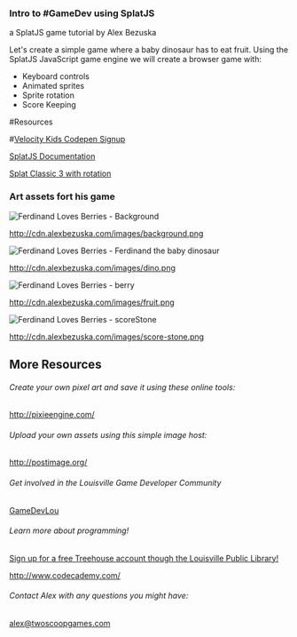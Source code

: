 ### Intro to #GameDev using SplatJS
a SplatJS game tutorial by Alex Bezuska


Let's create a simple game where a baby dinosaur has to eat fruit. Using the SplatJS JavaScript game engine we will create a browser game with:

- Keyboard controls
- Animated sprites
- Sprite rotation
- Score Keeping


#Resources

#[Velocity Kids Codepen Signup](https://docs.google.com/forms/d/1PLbxnpzasREP0YvWKkCPQcf-4G1P_VUwmxE0YB9Vk-E/viewform)


[SplatJS Documentation](http://splatjs.github.io/)

[Splat Classic 3 with rotation](http://cdn.alexbezuska.com/js/splat-3.0.2.min.js)

### Art assets fort his game
![Ferdinand Loves Berries - Background ](http://cdn.alexbezuska.com/images/background.png)

http://cdn.alexbezuska.com/images/background.png

![Ferdinand Loves Berries - Ferdinand the baby dinosaur ](http://cdn.alexbezuska.com/images/dino.png)

http://cdn.alexbezuska.com/images/dino.png

![Ferdinand Loves Berries - berry ](http://cdn.alexbezuska.com/images/fruit.png)

http://cdn.alexbezuska.com/images/fruit.png


![Ferdinand Loves Berries - scoreStone ](http://cdn.alexbezuska.com/images/score-stone.png)

http://cdn.alexbezuska.com/images/score-stone.png

## More Resources

###### Create your own pixel art and save it using these online tools:
http://pixieengine.com/

###### Upload your own assets using this simple image host:
http://postimage.org/


###### Get involved in the Louisville Game Developer Community
[GameDevLou](http://www.gamedevlou.org)


###### Learn more about programming!
[Sign up for a free Treehouse account though the Louisville Public Library!](http://www.lfpl.org/treehouse/)

http://www.codecademy.com/


###### Contact Alex with any questions you might have:
[alex@twoscoopgames.com](mailto:alex@twoscoopgames.com)

